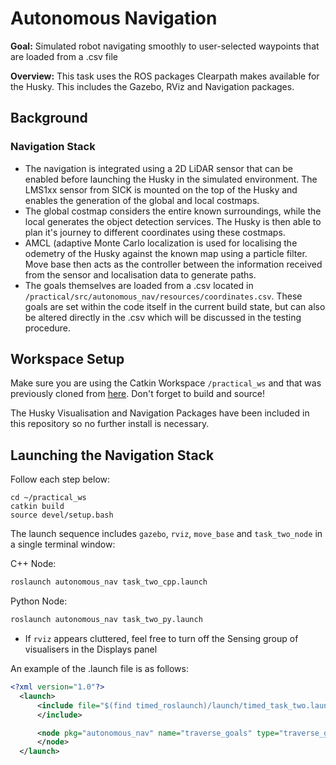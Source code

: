 # Autonomous Navigation

**Goal:** Simulated robot navigating smoothly to user-selected waypoints that are loaded from a .csv file

**Overview:** 
This task uses the ROS packages Clearpath makes available for the Husky. 
This includes the Gazebo, RViz and Navigation packages.

## Background

### Navigation Stack
* The navigation is integrated using a 2D LiDAR sensor that can be enabled before launching the Husky in the simulated environment. The LMS1xx sensor from SICK is mounted on the top of the Husky and enables the generation of the global and local costmaps. 
* The global costmap considers the entire known surroundings, while the local generates the object detection services. The Husky is then able to plan it's journey to different coordinates using these costmaps. 
* AMCL (adaptive Monte Carlo localization is used for localising the odemetry of the Husky against the known map using a particle filter. Move base then acts as the controller between the information received from the sensor and localisation data to generate paths. 
* The goals themselves are loaded from a .csv located in `/practical/src/autonomous_nav/resources/coordinates.csv`. These goals are set within the code itself in the current build state, but can also be altered directly in the .csv which will be discussed in the testing procedure.

## Workspace Setup

Make sure you are using the Catkin Workspace `/practical_ws` and that was previously cloned from [here](https://github.com/DamianHancock/practical_ws).
Don't forget to build and source!

The Husky Visualisation and Navigation Packages have been included in this repository so no further install is necessary.

## Launching the Navigation Stack

Follow each step below:
```
cd ~/practical_ws
catkin build
source devel/setup.bash
```

The launch sequence includes `gazebo`, `rviz`, `move_base` and `task_two_node` in a single terminal window:

C++ Node:
```bash
roslaunch autonomous_nav task_two_cpp.launch
```
Python Node:
```bash
roslaunch autonomous_nav task_two_py.launch
```

* If `rviz` appears cluttered, feel free to turn off the Sensing group of visualisers in the Displays panel

An example of the .launch file is as follows:
```XML
<?xml version="1.0"?>
  <launch>
      <include file="$(find timed_roslaunch)/launch/timed_task_two.launch">
      </include>

      <node pkg="autonomous_nav" name="traverse_goals" type="traverse_goals" output="screen">
      </node>
  </launch>
```
